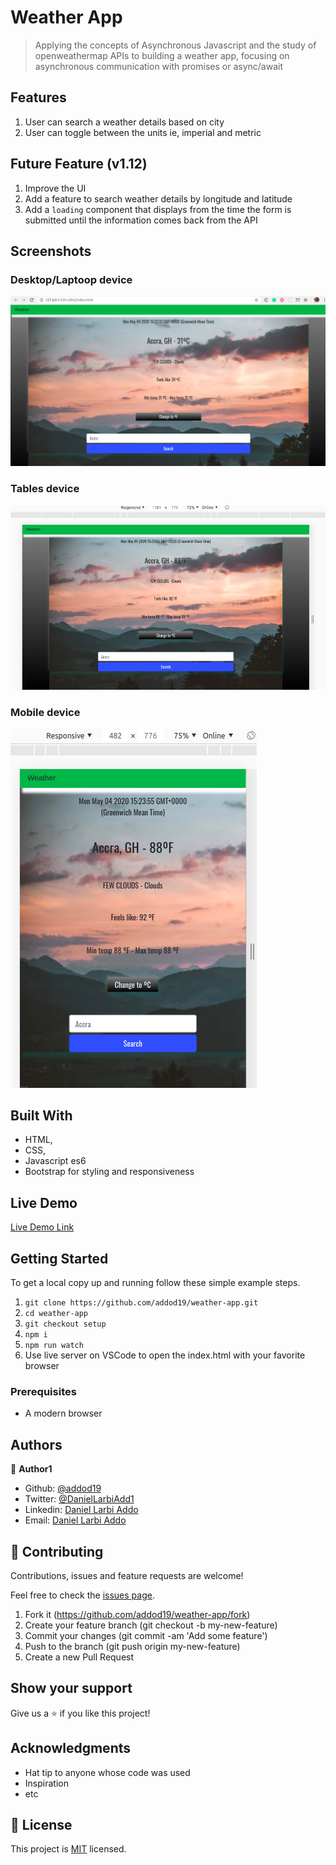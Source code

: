# Weather App

> Applying the concepts of Asynchronous Javascript and the study of openweathermap APIs to building a weather app, focusing on asynchronous communication with promises or async/await

## Features

1. User can search a weather details based on city
2. User can toggle between the units ie, imperial and metric


## Future Feature (v1.12)

1. Improve the UI
2. Add a feature to search weather details by longitude and latitude
3. Add a `loading` component that displays from the time the form is submitted until the information comes back from the API


## Screenshots

### Desktop/Laptoop device

<img src="/dist/images/l.png" alt="">

### Tables device

<img src="/dist/images/m.png" alt="">

### Mobile device

<img src="/dist/images/s.png" alt="">

## Built With

- HTML,
- CSS,
- Javascript es6
- Bootstrap for styling and responsiveness

## Live Demo

[Live Demo Link](https://github.com/addod19/weather-app/)

## Getting Started

To get a local copy up and running follow these simple example steps.

1. `git clone https://github.com/addod19/weather-app.git`
2. `cd weather-app`
3. `git checkout setup`
4. `npm i`
5. `npm run watch`
6. Use live server on VSCode to open the index.html with your favorite browser

### Prerequisites

- A modern browser

## Authors

👤 **Author1**

- Github: [@addod19](https://github.com/addod19)
- Twitter: [@DanielLarbiAdd1](https://twitter.com/DanielLarbiAdd1)
- Linkedin: [Daniel Larbi Addo](https://linkedin.com/in/daniel-larbi-addo-9738b0128/)
- Email: [Daniel Larbi Addo](addodaniellarbi@gmail.com)

## 🤝 Contributing

Contributions, issues and feature requests are welcome!

Feel free to check the [issues page](https://github.com/addod19/weather-app/issues).

1. Fork it (https://github.com/addod19/weather-app/fork)
2. Create your feature branch (git checkout -b my-new-feature)
3. Commit your changes (git commit -am 'Add some feature')
4. Push to the branch (git push origin my-new-feature)
5. Create a new Pull Request

## Show your support

Give us a ⭐️ if you like this project!

## Acknowledgments

- Hat tip to anyone whose code was used
- Inspiration
- etc

## 📝 License

This project is [MIT](lic.url) licensed.
